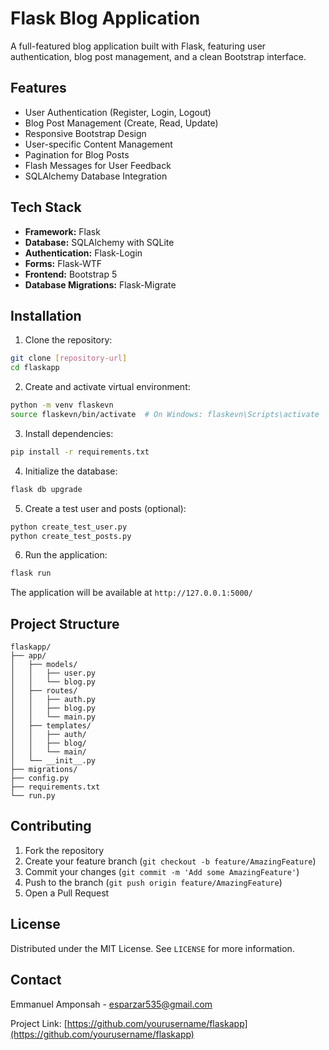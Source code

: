 # Flask Blog Application

A full-featured blog application built with Flask, featuring user authentication, blog post management, and a clean Bootstrap interface.

## Features

- User Authentication (Register, Login, Logout)
- Blog Post Management (Create, Read, Update)
- Responsive Bootstrap Design
- User-specific Content Management
- Pagination for Blog Posts
- Flash Messages for User Feedback
- SQLAlchemy Database Integration

## Tech Stack

- **Framework:** Flask
- **Database:** SQLAlchemy with SQLite
- **Authentication:** Flask-Login
- **Forms:** Flask-WTF
- **Frontend:** Bootstrap 5
- **Database Migrations:** Flask-Migrate

## Installation

1. Clone the repository:
```bash
git clone [repository-url]
cd flaskapp
```

2. Create and activate virtual environment:
```bash
python -m venv flaskevn
source flaskevn/bin/activate  # On Windows: flaskevn\Scripts\activate
```

3. Install dependencies:
```bash
pip install -r requirements.txt
```

4. Initialize the database:
```bash
flask db upgrade
```

5. Create a test user and posts (optional):
```bash
python create_test_user.py
python create_test_posts.py
```

6. Run the application:
```bash
flask run
```

The application will be available at `http://127.0.0.1:5000/`

## Project Structure

```
flaskapp/
├── app/
│   ├── models/
│   │   ├── user.py
│   │   └── blog.py
│   ├── routes/
│   │   ├── auth.py
│   │   ├── blog.py
│   │   └── main.py
│   ├── templates/
│   │   ├── auth/
│   │   ├── blog/
│   │   └── main/
│   └── __init__.py
├── migrations/
├── config.py
├── requirements.txt
└── run.py
```

## Contributing

1. Fork the repository
2. Create your feature branch (`git checkout -b feature/AmazingFeature`)
3. Commit your changes (`git commit -m 'Add some AmazingFeature'`)
4. Push to the branch (`git push origin feature/AmazingFeature`)
5. Open a Pull Request

## License

Distributed under the MIT License. See `LICENSE` for more information.

## Contact

Emmanuel Amponsah - esparzar535@gmail.com

Project Link: [https://github.com/yourusername/flaskapp](https://github.com/yourusername/flaskapp)
